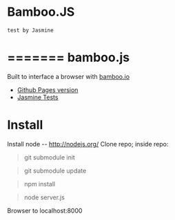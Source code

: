 Bamboo.JS
=========

    test by Jasmine
=======
bamboo.js
=========

Built to interface a browser with [bamboo.io](http://bamboo.io)

* [Github Pages version](http://modilabs.github.com/bamboo.js)
* [Jasmine Tests](http://modilabs.github.com/bamboo.js/test.html)

Install
=======

Install node -- http://nodejs.org/
Clone repo; inside repo:

  >git submodule init

  >git submodule update

  >npm install

  >node server.js

Browser to localhost:8000
